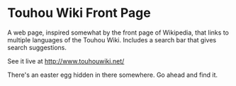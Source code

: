 # Touhou Wiki Front Page
A web page, inspired somewhat by the front page of Wikipedia, that links to multiple languages of the Touhou Wiki. Includes a search bar that gives search suggestions.

See it live at http://www.touhouwiki.net/

There's an easter egg hidden in there somewhere. Go ahead and find it.
